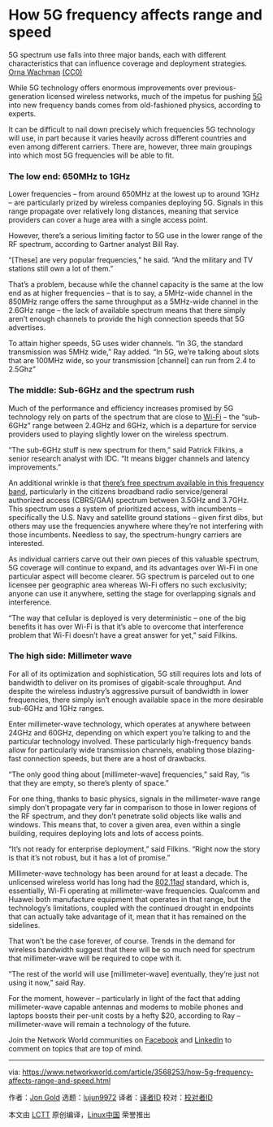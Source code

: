 [#]: collector: (lujun9972)
[#]: translator: ( )
[#]: reviewer: ( )
[#]: publisher: ( )
[#]: url: ( )
[#]: subject: (How 5G frequency affects range and speed)
[#]: via: (https://www.networkworld.com/article/3568253/how-5g-frequency-affects-range-and-speed.html)
[#]: author: (Jon Gold https://www.networkworld.com/author/Jon-Gold/)

How 5G frequency affects range and speed
======
5G spectrum use falls into three major bands, each with different characteristics that can influence coverage and deployment strategies.
[Orna Wachman][1] [(CC0)][2]

While 5G technology offers enormous improvements over previous-generation licensed wireless networks, much of the impetus for pushing [5G][3] into new frequency bands comes from old-fashioned physics, according to experts.

It can be difficult to nail down precisely which frequencies 5G technology will use, in part because it varies heavily across different countries and even among different carriers. There are, however, three main groupings into which most 5G frequencies will be able to fit.

### The low end: 650MHz to 1GHz

Lower frequencies – from around 650MHz at the lowest up to around 1GHz – are particularly prized by wireless companies deploying 5G. Signals in this range propagate over relatively long distances, meaning that service providers can cover a huge area with a single access point.

However, there’s a serious limiting factor to 5G use in the lower range of the RF spectrum, according to Gartner analyst Bill Ray.

“[These] are very popular frequencies,” he said. “And the military and TV stations still own a lot of them.”

That’s a problem, because while the channel capacity is the same at the low end as at higher frequencies – that is to say, a 5MHz-wide channel in the 850MHz range offers the same throughput as a 5MHz-wide channel in the 2.6GHz range – the lack of available spectrum means that there simply aren’t enough channels to provide the high connection speeds that 5G advertises.

To attain higher speeds, 5G uses wider channels. “In 3G, the standard transmission was 5MHz wide,” Ray added. “In 5G, we’re talking about slots that are 100MHz wide, so your transmission [channel] can run from 2.4 to 2.5Ghz”

### The middle: Sub-6GHz and the spectrum rush

Much of the performance and efficiency increases promised by 5G technology rely on parts of the spectrum that are close to [Wi-Fi][4] – the “sub-6GHz” range between 2.4GHz and 6GHz, which is a departure for service providers used to playing slightly lower on the wireless spectrum.

“The sub-6GHz stuff is new spectrum for them,” said Patrick Filkins, a senior research analyst with IDC. “It means bigger channels and latency improvements.”

An additional wrinkle is that [there’s free spectrum available in this frequency band][5], particularly in the citizens broadband radio service/general authorized access (CBRS/GAA) spectrum between 3.5GHz and 3.7GHz. This spectrum uses a system of prioritized access, with incumbents – specifically the U.S. Navy and satellite ground stations – given first dibs, but others may use the frequencies anywhere where they’re not interfering with those incumbents. Needless to say, the spectrum-hungry carriers are interested.

As individual carriers carve out their own pieces of this valuable spectrum, 5G coverage will continue to expand, and its advantages over Wi-Fi in one particular aspect will become clearer. 5G spectrum is parceled out to one licensee per geographic area whereas Wi-Fi offers no such exclusivity; anyone can use it anywhere, setting the stage for overlapping signals and interference.

“The way that cellular is deployed is very deterministic – one of the big benefits it has over Wi-Fi is that it’s able to overcome that interference problem that Wi-Fi doesn’t have a great answer for yet,” said Filkins.

### The high side: Millimeter wave

For all of its optimization and sophistication, 5G still requires lots and lots of bandwidth to deliver on its promises of gigabit-scale throughput. And despite the wireless industry’s aggressive pursuit of bandwidth in lower frequencies, there simply isn’t enough available space in the more desirable sub-6GHz and 1GHz ranges.

Enter millimeter-wave technology, which operates at anywhere between 24GHz and 60GHz, depending on which expert you’re talking to and the particular technology involved. These particularly high-frequency bands allow for particularly wide transmission channels, enabling those blazing-fast connection speeds, but there are a host of drawbacks.

“The only good thing about [millimeter-wave] frequencies,” said Ray, “is that they are empty, so there’s plenty of space.”

For one thing, thanks to basic physics, signals in the millimeter-wave range simply don’t propagate very far in comparison to those in lower regions of the RF spectrum, and they don’t penetrate solid objects like walls and windows. This means that, to cover a given area, even within a single building, requires deploying lots and lots of access points.

“It’s not ready for enterprise deployment,” said Filkins. “Right now the story is that it’s not robust, but it has a lot of promise.”

Millimeter-wave technology has been around for at least a decade. The unlicensed wireless world has long had the [802.11ad][6] standard, which is, essentially, Wi-Fi operating at millimeter-wave frequencies. Qualcomm and Huawei both manufacture equipment that operates in that range, but the technology’s limitations, coupled with the continued drought in endpoints that can actually take advantage of it, mean that it has remained on the sidelines.

That won’t be the case forever, of course. Trends in the demand for wireless bandwidth suggest that there will be so much need for spectrum that millimeter-wave will be required to cope with it.

“The rest of the world will use [millimeter-wave] eventually, they’re just not using it now,” said Ray.

For the moment, however – particularly in light of the fact that adding millimeter-wave capable antennas and modems to mobile phones and laptops boosts their per-unit costs by a hefty $20, according to Ray – millimeter-wave will remain a technology of the future.

Join the Network World communities on [Facebook][7] and [LinkedIn][8] to comment on topics that are top of mind.

--------------------------------------------------------------------------------

via: https://www.networkworld.com/article/3568253/how-5g-frequency-affects-range-and-speed.html

作者：[Jon Gold][a]
选题：[lujun9972][b]
译者：[译者ID](https://github.com/译者ID)
校对：[校对者ID](https://github.com/校对者ID)

本文由 [LCTT](https://github.com/LCTT/TranslateProject) 原创编译，[Linux中国](https://linux.cn/) 荣誉推出

[a]: https://www.networkworld.com/author/Jon-Gold/
[b]: https://github.com/lujun9972
[1]: https://pixabay.com/photos/young-man-student-studying-learning-4053324/
[2]: https://creativecommons.org/publicdomain/zero/1.0/
[3]: https://www.networkworld.com/article/3203489/what-is-5g-fast-wireless-technology-for-enterprises-an-phones.html
[4]: https://www.networkworld.com/article/3560993/what-is-wi-fi-and-why-is-it-so-important.html
[5]: https://www.networkworld.com/article/3180615/faq-what-in-the-wireless-world-is-cbrs.html
[6]: https://www.networkworld.com/article/3124911/faq-what-is-802-11ad-wireless-technology.html
[7]: https://www.facebook.com/NetworkWorld/
[8]: https://www.linkedin.com/company/network-world
